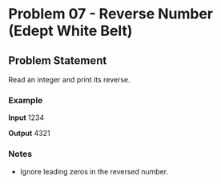 # Problem 07 - Reverse Number (Edept White Belt)

## Problem Statement
Read an integer and print its reverse.

### Example
**Input**
1234

**Output**
4321


### Notes
- Ignore leading zeros in the reversed number.